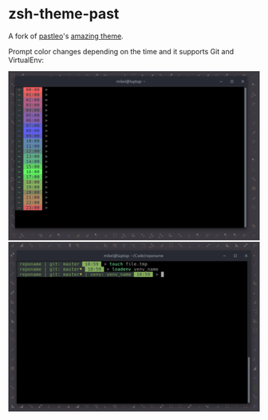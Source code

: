 # zsh-theme-past
A fork of [pastleo](https://github.com/pastleo)'s [amazing theme](https://github.com/pastleo/zsh-theme-past).

Prompt color changes depending on the time and it supports Git and VirtualEnv:

![Colors changing over time](https://github.com/mikelsr/zsh-theme-past/blob/master/.web/img/timecolors.png)
![Git and Venv support](https://github.com/mikelsr/zsh-theme-past/blob/master/.web/img/git-venv.png)
